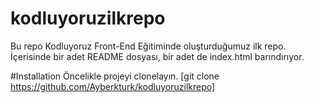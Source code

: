 # kodluyoruzilkrepo
Bu repo Kodluyoruz Front-End Eğitiminde oluşturduğumuz ilk repo. İçerisinde bir adet README dosyası, bir adet de index.html barındırıyor.


#Installation
Öncelikle projeyi clonelayın.
[git clone https://github.com/Ayberkturk/kodluyoruzilkrepo]
